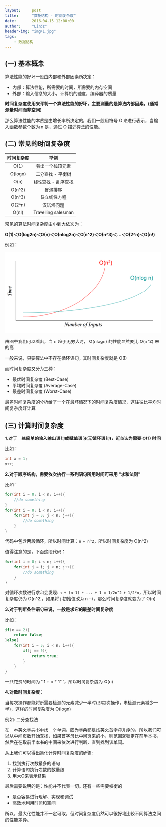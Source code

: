 ```yaml
---
layout:     post
title:      "数据结构 - 时间复杂度"
date:       2016-04-15 12:00:00
author:     "Lindz"
header-img: "img/1.jpg"
tags:
    - 数据结构
---
```


## (一) 基本概念

算法性能的好坏一般由内部和外部因素所决定：

* 内部：算法性能，所需要的时间，所需要的内存空间
* 外部：输入信息的大小，计算机的速度，编译器的质量

**时间复杂度使用来评判一个算法性能的好坏，主要测量的是算法内部因素。(通常测量时间而非空间)**

那么算法性能的本质是由增长率所决定的，我们一般用符号 O 来进行表示，当输入函数参数个数为 n 是，通过 O 描述算法的性能。

## (二) 常见的时间复杂度

| 时间复杂度 | 举例 |
| :--: |:---------------------:| 
| O(1) | 弹出一个栈顶元素 | 
| O(logn)| 二分查找 - 平衡树 | 
| O(n)  | 线性查找 - 乱序查找 | 
| O(n^2)| 冒泡排序 | 
| O(n^3)| 联立线性方程 | 
| O(2^n)| 汉诺塔问题 | 
| O(n!) | Travelling salesman | 

常见的算法时间复杂度由小到大依次为：

**Ο(1)＜Ο(log2n)＜Ο(n)＜Ο(nlog2n)＜Ο(n^2)＜Ο(n^3)＜…＜Ο(2^n)＜Ο(n!)**

例如：

![](/assets/2016-04-15-time-complexity/1.png)

由图中我们可以看出，当 n 趋于无穷大时， O(nlogn) 的性能显然要比 O(n^2) 来的高

一般来说，只要算法中不存在循环语句，其时间复杂度就是 O(1)

而时间复杂度又分为三种：

* 最优时间复杂度 (Best-Case)
* 平均时间复杂度 (Average-Case)
* 最差时间复杂度 (Worst-Case)

最差时间复杂度的分析给了一个在最坏情况下的时间复杂度情况，这往往比平均时间复杂度好计算

## (三) 计算时间复杂度

**1.对于一些简单的输入输出语句或赋值语句(无循环语句)，近似认为需要 O(1) 时间**

比如：

```java
int x = 1;
x++;
```

**2.对于顺序结构，需要依次执行一系列语句所用时间可采用 "求和法则"**

比如：

```java
for(int i = 0; i < n; i++){
	//do something
}
for(int i = 0; i < n; i++){
	for(int j = 0; j < n; j++){
		//do something
	}
}
```

代码中包含两段循环，所以时间计算：```n + n^2```，所以时间复杂度为 O(n^2)

值得注意的是，下面这段代码：

```java
for(int i = 0; i < n; i++){
	for(int j = i; j < n; j++){
		//do something
	}
}
```

对循环次数进行求和会发现: ```n + (n-1) + ... + 1 = 1/2n^2 + 1/2*n```，所以时间复杂度仍为 O(n^2)，如果将 j 初始值改为 n - i，那么时间复杂度就变为了 O(n)

**3.对于判断条件语句来说，一般是求它的最差时间复杂度**

比如：

```java
if(x == 2){
	return false;
}else{
	for(int i = 0; i < n; i++){
		if(j == 0){
			return true;
		}
	}
}
```

一共花费的时间为 ``1 + n * 1```，所以时间复杂度为 O(n)

**4.对数时间复杂度：**

当每次操作都能将所需要检测的元素减少一半时(即每次操作，未检测元素减少一半)，这样的时间复杂度为 O(logn)

例如: 二分查找法

在一本英文字典书中找一个单词，因为字典都是按英文首字母升序的，所以我们可以从中间页数开始查找，如果首字母比中间页来的小，则范围就锁定在前半本书，然后在在取前半本书的中间来依次进行判断，直到找到该单词。

从上我们可以得出简化计算时间复杂度的步骤:

1. 找到执行次数最多的语句 
2. 计算语句执行次数的数量级
3. 用大O来表示结果 

最后需要说明的是：性能并不代表一切。还有一些需要权衡的

* 是否容易进行理解、实现和调试
* 高效地利用时间和空间

所以，最大化性能并不一定可取，但时间复杂度仍然可以很好地比较不同算法之间的性能差异。



